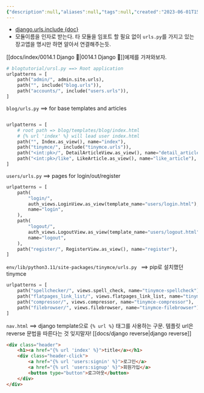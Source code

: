 ```yaml
---
{"description":null,"aliases":null,"tags":null,"created":"2023-06-01T15:21:01","updated":"2023-07-19T01:05:57","title":"django.urls.include(module, namespace)","dg-publish":true,"permalink":"/docs/django.urls.include(module, namespace)/","dgPassFrontmatter":true}
---
```



- [django.urls.include {doc}](https://docs.djangoproject.com/en/4.2/ref/urls/#django.urls.include)
- 모듈이름을 인자로 받는다. 타 모듈을 임포트 할 필요 없이 `urls.py`를 가지고 있는 장고앱을 명시만 하면 알아서 연결해주는듯.

[[docs/index/0014.1 Django 🎈\|0014.1 Django 🎈]]예제를 가져와보자.

```python
# blogtutorial/ursl.py ==> Root application
urlpatterns = [
    path("admin/", admin.site.urls),
    path("", include("blog.urls")),
    path("accounts/", include("users.urls")),
]
```

`blog/urls.py` ==> for base templates and articles

```python

urlpatterns = [
    # root path => blog/templates/blog/index.html
    # {% url 'index' %} will lead user index.html
    path("", Index.as_view(), name="index"),
    path("tinymce/", include("tinymce.urls")),
    path("<int:pk>/", DetailArticleView.as_view(), name="detail_article"),
    path("<int:pk>/like", LikeArticle.as_view(), name="like_article"),
]
```

`users/urls.py` ==> pages for login/out/register

```python
urlpatterns = [
    path(
        "login/",
        auth_views.LoginView.as_view(template_name="users/login.html"),
        name="login",
    ),
    path(
        "logout/",
        auth_views.LogoutView.as_view(template_name="users/logout.html"),
        name="logout",
    ),
    path("register/", RegisterView.as_view(), name="register"),
]
```

`env/lib/python3.11/site-packages/tinymce/urls.py ` ==> pip로 설치했던 tinymce

```python
urlpatterns = [
    path("spellchecker/", views.spell_check, name="tinymce-spellcheck"),
    path("flatpages_link_list/", views.flatpages_link_list, name="tinymce-linklist"),
    path("compressor/", views.compressor, name="tinymce-compressor"),
    path("filebrowser/", views.filebrowser, name="tinymce-filebrowser"),
]
```

`nav.html` ==> django template으로 `{% url %}` 태그를 사용하는 구문. 템플릿 url은 reverse 문법을 따른다는 것 잊지말자! [[docs/django reverse\|django reverse]]

```html
<div class="header">
    <h1><a href="{% url 'index' %}">title</a></h1>
    <div class="header-click">
        <a href="{% url 'users:signin' %}">로그인</a>
        <a href="{% url 'users:signup' %}">회원가입</a>
        <button type="button">로그아웃</button>
    </div>
</div>
```
